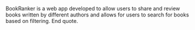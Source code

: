 BookRanker is a web app developed to allow users to share and review books written by different authors and allows for users to search for books based on filtering. End quote.
